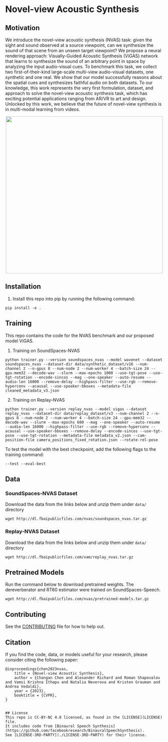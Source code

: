 # Novel-view Acoustic Synthesis

## Motivation
We introduce the novel-view acoustic synthesis (NVAS) task: given the sight and sound observed at a source viewpoint, can we synthesize the sound of that scene from an unseen target viewpoint? We propose a neural rendering approach: Visually-Guided Acoustic Synthesis (ViGAS) network that learns to synthesize the sound of an arbitrary point in space by analyzing the input audio-visual cues. To benchmark this task, we collect two first-of-their-kind large-scale multi-view audio-visual datasets, one synthetic and one real. We show that our model successfully reasons about the spatial cues and synthesizes faithful audio on both datasets. To our knowledge, this work represents the very first formulation, dataset, and approach to solve the novel-view acoustic synthesis task, which has exciting potential applications ranging from AR/VR to art and design. Unlocked by this work, we believe that the future of novel-view synthesis is in multi-modal learning from videos.

<p align="center">
  <img width="500" src="https://changan.io/images/nvas.png" />
</p>

## Installation 
1. Install this repo into pip by running the following command:
```
pip install -e .
```

## Training
This repo contains the code for the NVAS benchmark and our proposed model ViGAS.

1. Training on SoundSpaces-NVAS
```
python trainer.py --version soundspaces_nvas --model wavenet --dataset soundspaces_nvas --dataset-dir data/synthetic_dataset/v16 --num-channel 2 --n-gpus 8 --num-node 2 --num-worker 4 --batch-size 24 --gpu-mem32 --decode-wav --slurm --max-epochs 1000 --use-tgt-pose --use-tgt-rotation --encode-sincos --mag --one-speaker --auto-resume --audio-len 16000 --remove-delay --highpass-filter --use-rgb --remove-hyperconv --acausal --use-speaker-bboxes --metadata-file cleaned_metadata_v3.json
```
2. Training on Replay-NVAS
```
python trainer.py --version replay_nvas --model vigas --dataset replay_nvas --dataset-dir data/replay_dataset/v3 --num-channel 2 --n-gpus 8 --num-node 2 --num-worker 4 --batch-size 24 --gpu-mem32 --decode-wav --slurm --max-epochs 600 --mag --one-speaker --auto-resume --audio-len 16000 --highpass-filter --use-rgb --remove-hyperconv --acausal --use-speaker-bboxes --remove-delay --encode-sincos --use-tgt-pose --use-tgt-rotation --metadata-file metadata_v2.json --cam-position-file camera_positions_fixed_rotation.json --rotate-rel-pose
```


To test the model with the best checkpoint, add the following flags to the training command:
```
--test --eval-best
```


## Data
### SoundSpaces-NVAS Dataset 
Download the data from the links below and unzip them under ``data/`` directory
```angular2html
wget http://dl.fbaipublicfiles.com/nvas/soundspaces_nvas.tar.gz
```

### Replay-NVAS Dataset
Download the data from the links below and unzip them under ``data/`` directory
```
wget http://dl.fbaipublicfiles.com/vam/replay_nvas.tar.gz
```

## Pretrained Models
Run the command below to download pretrained weights. The dereverberator and RT60 estimator were trained on SoundSpaces-Speech.
```
wget http://dl.fbaipublicfiles.com/nvas/pretrained-models.tar.gz
```

## Contributing
See the [CONTRIBUTING](CONTRIBUTING.md) file for how to help out.

## Citation
If you find the code, data, or models useful for your research, please consider citing the following paper:
```
@inproceedings{chen2023nvas,
    title = {Novel-view Acoustic Synthesis},
    author = {Changan Chen and Alexander Richard and Roman Shapovalov and Vamsi Krishna Ithapu and Natalia Neverova and Kristen Grauman and Andrea Vedaldi},
    year = {2023},
    booktitle = {CVPR},
}
```
```

## License
This repo is CC-BY-NC 4.0 licensed, as found in the [LICENSE](LICENSE) file.
It includes code from [Binaural Speech Synthesis](https://github.com/facebookresearch/BinauralSpeechSynthesis).
See [LICENSE-3RD-PARTY](./LICENSE-3RD-PARTY) for their license.
